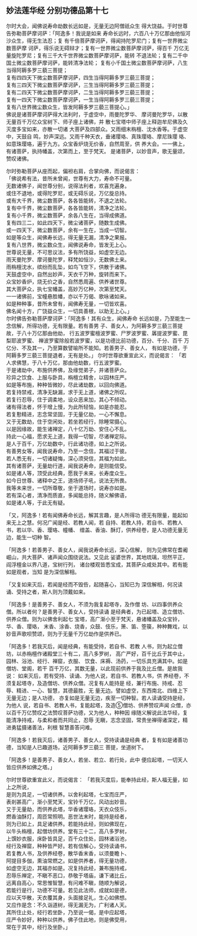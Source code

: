 ## 妙法莲华经 分别功德品第十七

尔时大会，闻佛说寿命劫数长远如是，无量无边阿僧祇众生
得大饶益。于时世尊告弥勒菩萨摩诃萨：「阿逸多！我说是如来
寿命长远时，六百八十万亿那由他恒河沙众生，得无生法忍；复
有千倍菩萨摩诃萨，得闻持陀罗尼门；复有一世界微尘数菩萨摩
诃萨，得乐说无碍辩才；复有一世界微尘数菩萨摩诃萨，得百千
万亿无量旋陀罗尼；复有三千大千世界微尘数菩萨摩诃萨，能转
不退法轮；复有二千中国土微尘数菩萨摩诃萨，能转清净法轮；
复有小千国土微尘数菩萨摩诃萨，八生当得阿耨多罗三藐三菩提；  
复有四四天下微尘数菩萨摩诃萨，四生当得阿耨多罗三藐三菩提；  
复有三四天下微尘数菩萨摩诃萨，三生当得阿耨多罗三藐三菩提；  
复有二四天下微尘数菩萨摩诃萨，二生当得阿耨多罗三藐三菩提；  
复有一四天下微尘数菩萨摩诃萨，一生当得阿耨多罗三藐三菩提；  
复有八世界微尘数众生，皆发阿耨多罗三藐三菩提心。」  
佛说是诸菩萨摩诃萨得大法利时，于虚空中，雨曼陀罗华、
摩诃曼陀罗华，以散无量百千万亿众宝树下、师子座上诸佛，并
散七宝塔中师子座上释迦牟尼佛及久灭度多宝如来，亦散一切诸
大菩萨及四部众。又雨细末栴檀、沈水香等。于虚空中，天鼓自
鸣，妙声深远。又雨千种天衣，垂诸璎珞、真珠璎珞、摩尼珠璎
珞、如意珠璎珞，遍于九方。众宝香炉烧无价香，自然周至，供
养大会。一一佛上，有诸菩萨，执持幡盖，次第而上，至于梵天。
是诸菩萨，以妙音声，歌无量颂，赞叹诸佛。

尔时弥勒菩萨从座而起，偏袒右肩，合掌向佛，而说偈言：  
「佛说希有法，昔所未曾闻，世尊有大力，寿命不可量。  
无数诸佛子，闻世尊分别，说得法利者，欢喜充遍身。  
或住不退地，或得陀罗尼，或无碍乐说，万亿旋总持。  
或有大千界，微尘数菩萨，各各皆能转，不退之法轮。  
复有中千界，微尘数菩萨，各各皆能转，清净之法轮。  
复有小千界，微尘数菩萨，余各八生在，当得成佛道。  
复有四三二，如此四天下，微尘诸菩萨，随数生成佛。  
或一四天下，微尘数菩萨，余有一生在，当成一切智。  
如是等众生，闻佛寿长远，得无量无漏，清净之果报。  
复有八世界，微尘数众生，闻佛说寿命，皆发无上心。  
世尊说无量，不可思议法，多有所饶益，如虚空无边。  
雨天曼陀罗、摩诃曼陀罗，释梵如恒沙，无数佛土来。  
雨栴檀沈水，缤纷而乱坠，如鸟飞空下，供散于诸佛。  
天鼓虚空中，自然出妙声，天衣千万种，旋转而来下。  
众宝妙香炉，烧无价之香，自然悉周遍、供养诸世尊。  
其大菩萨众，执七宝幡盖，高妙万亿种，次第至梵天。  
一一诸佛前，宝幢悬胜幡，亦以千万偈、歌咏诸如来。  
如是种种事，昔所未曾有，闻佛寿无量，一切皆欢喜。  
佛名闻十方，广饶益众生，一切具善根，以助无上心。」  
尔时佛告弥勒菩萨摩诃萨：「阿逸多！其有众生，闻佛寿命
长远如是，乃至能生一念信解，所得功德，无有限量。若有善男
子、善女人，为阿耨多罗三藐三菩提故，于八十万亿那由他劫，
行五波罗蜜檀波罗蜜、尸罗波罗蜜、羼提波罗蜜、毘梨耶波罗蜜、
禅波罗蜜除般若波罗蜜，以是功德比前功德，百分、千分、百千
万亿分、不及其一，乃至算数譬喻所不能知。若善男子、善女人，
有如是功德，于阿耨多罗三藐三菩提退者，无有是处。」
尔时世尊欲重宣此义，而说偈言：
「若人求佛慧，于八十万亿，那由他劫数，行五波罗蜜。  
于是诸劫中，布施供养佛，及缘觉弟子，并诸菩萨众。  
珍异之饮食、上服与卧具，栴檀立精舍，以园林庄严。  
如是等布施，种种皆微妙，尽此诸劫数，以回向佛道。  
若复持禁戒，清净无缺漏，求于无上道，诸佛之所叹。  
若复行忍辱，住于调柔地，设众恶来加，其心不倾动。  
诸有得法者，怀于增上慢，为此所轻恼，如是亦能忍。  
若复懃精进，志念常坚固，于无量亿劫，一心不懈息。  
又于无数劫，住于空闲处，若坐若经行，除睡常摄心。  
以是因缘故，能生诸禅定，八十亿万劫、安住心不乱。  
持此一心福，愿求无上道，我得一切智，尽诸禅定际。  
是人于百千，万亿劫数中，行此诸功德，如上之所说。  
有善男女等，闻我说寿命，乃至一念信，其福过于彼。  
若人悉无有，一切诸疑悔，深心须臾信，其福为如此。  
其有诸菩萨，无量劫行道，闻我说寿命，是则能信受。  
如是诸人等，顶受此经典，愿我于未来，长寿度众生。  
如今日世尊、诸释中之王，道场师子吼，说法无所畏。  
我等未来世，一切所尊敬，坐于道场时，说寿亦如是。  
若有深心者，清净而质直，多闻能总持，随义解佛语，  
如是诸人等，于此无有疑。  

「又，阿逸多！若有闻佛寿命长远，解其言趣，是人所得功
德无有限量，能起如来无上之慧。何况广闻是经、若教人闻，若
自持、若教人持，若自书、若教人书，若以华、香、璎珞、幢幡、
缯盖、香油、酥灯，供养经卷，是人功德无量无边，能生一切种
智。

「阿逸多！若善男子、善女人，闻我说寿命长远，深心信解，
则为见佛常在耆阇崛山，共大菩萨、诸声闻众围绕说法。又见此
娑婆世界，其地琉璃，坦然平正，阎浮檀金以界八道，宝树行列，
诸台楼观皆悉宝成，其菩萨众咸处其中。若有能如是观者，当知
是为深信解相。

「又复如来灭后，若闻是经而不毁呰，起随喜心，当知已为
深信解相，何况读诵、受持之者，斯人则为顶戴如来。

「阿逸多！是善男子、善女人，不须为我复起塔寺，及作僧
坊、以四事供养众僧。所以者何？是善男子、善女人，受持读诵
是经典者，为已起塔、造立僧坊、供养众僧。则为以佛舍利起七
宝塔，高广渐小至于梵天，悬诸幡盖及众宝铃，华、香、璎珞，
末香、涂香、烧香，众鼓、伎乐，箫、笛、箜篌，种种舞戏，以
妙音声歌呗赞颂，则为于无量千万亿劫作是供养已。

「阿逸多！若我灭后，闻是经典，有能受持，若自书、若教
人书，则为起立僧坊，以赤栴檀作诸殿堂三十有二，高八多罗树，
高广严好，百千比丘于其中止，园林、浴池、经行、禅窟，衣服、
饮食、床褥、汤药，一切乐具充满其中。如是僧坊、堂阁，若干
百千万亿，其数无量，以此现前供养于我及比丘僧。是故我说：
如来灭后，若有受持、读诵、为他人说，若自书、若教人书，供
养经卷，不须复起塔寺，及造僧坊、供养众僧。况复有人能持是
经，兼行布施、持戒、忍辱、精进、一心、智慧，其德最胜，无
量无边。譬如虚空，东西南北、四维上下无量无边；是人功德，
亦复如是无量无边，疾至一切种智。若人读诵受持是经，为他人
说，若自书、若教人书，复能起塔，及造⑤僧坊、供养赞叹声闻
众僧，亦以百千万亿赞叹之法赞叹菩萨功德，又为他人，种种因
缘随义解说此法华经，复能清净持戒，与柔和者而共同止，忍辱
无瞋，志念坚固，常贵坐禅得诸深定，精进勇猛摄诸善法，利根
智慧善答问难。

「阿逸多！若我灭后，诸善男子、善女人，受持读诵是经典
者，复有如是诸善功德，当知是人已趣道场，近阿耨多罗三藐三
菩提，坐道树下。

「阿逸多！是善男子、善女人，若坐、若立、若行处，此中
便应起塔，一切天人皆应供养如佛之塔。」

尔时世尊欲重宣此义，而说偈言：
「若我灭度后，能奉持此经，斯人福无量，如上之所说，  
是则为具足，一切诸供养。以舍利起塔，七宝而庄严，  
表剎甚高广，渐小至梵天，宝铃千万亿，风动出妙音。  
又于无量劫，而供养此塔，华香诸璎珞，天衣众伎乐，  
燃香油酥灯，周匝常照明。恶世法末时，能持是经者，  
则为已如上，具足诸供养。若能持此经，则如佛现在，  
以牛头栴檀，起僧坊供养。堂有三十二，高八多罗树，  
上馔妙衣服，床卧皆具足，百千众住处，园林诸浴池，  
经行及禅窟，种种皆严好。若有信解心，受持读诵书，  
若复教人书，及供养经卷，散华香末香，以须曼瞻卜、  
阿提目多伽，熏油常燃之。如是供养者，得无量功德，  
如虚空无边，其福亦如是。况复持此经，兼布施持戒，  
忍辱乐禅定，不瞋不恶口，恭敬于塔庙，谦下诸比丘，  
远离自高心，常思惟智慧，有问难不瞋，随顺为解说，  
若能行是行，功德不可量。若见此法师，成就如是德，  
应以天华散，天衣覆其身，头面接足礼，生心如佛想。  
又应作是念：不久诣道树，得无漏无为，广利诸人天。  
其所住止处，经行若坐卧，乃至说一偈，是中应起塔，  
庄严令妙好，种种以供养。佛子住此地，则是佛受用，  
常在于其中，经行及坐卧。」  




